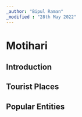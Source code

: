```yaml
---
_author: "Bipul Raman"
_modified : "28th May 2022"
---
```


# Motihari

## Introduction

## Tourist Places

## Popular Entities